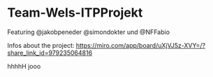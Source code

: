 # Team-Wels-ITPProjekt
Featuring @jakobpeneder @simondokter und @NFFabio

Infos about the project: 
https://miro.com/app/board/uXjVJ5z-XVY=/?share_link_id=979235064816

hhhhH
jooo